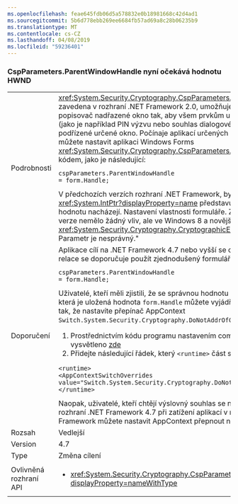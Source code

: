 ```yaml
---
ms.openlocfilehash: feae645fdb06d5a578832e0b18981668c42d4ad1
ms.sourcegitcommit: 5b6d778ebb269ee6684fb57ad69a8c28b06235b9
ms.translationtype: MT
ms.contentlocale: cs-CZ
ms.lasthandoff: 04/08/2019
ms.locfileid: "59236401"
---
```

### <a name="cspparametersparentwindowhandle-now-expects-hwnd-value"></a>CspParameters.ParentWindowHandle nyní očekává hodnotu HWND

|   |   |
|---|---|
|Podrobnosti|<xref:System.Security.Cryptography.CspParameters.ParentWindowHandle> Hodnotu zavedena v rozhraní .NET Framework 2.0, umožňuje aplikaci zaregistrovat hodnotu popisovač nadřazené okno tak, aby všem prvkům uživatelského rozhraní pro přístup k klíč (jako je například PIN výzvu nebo souhlas dialogového okna) otevře jako modální podřízené určené okno. Počínaje aplikací určených pro rozhraní .NET Framework 4.7, můžete nastavit aplikaci Windows Forms <xref:System.Security.Cryptography.CspParameters.ParentWindowHandle> vlastnost s kódem, jako je následující:<pre><code class="lang-csharp">cspParameters.ParentWindowHandle = form.Handle;&#13;&#10;</code></pre>V předchozích verzích rozhraní .NET Framework, byla očekávána hodnota bude <xref:System.IntPtr?displayProperty=name> představující umístění v paměti, kde [HWND](https://docs.microsoft.com/windows/desktop/WinProg/windows-data-types#HWND) hodnotu nacházejí. Nastavení vlastnosti formuláře. Zpracování ve Windows 7 a starší verze nemělo žádný vliv, ale ve Windows 8 a novějších verzích je výsledkem &quot; <xref:System.Security.Cryptography.CryptographicException?displayProperty=name>: Parametr je nesprávný.&quot;|
|Doporučení|Aplikace cílí na .NET Framework 4.7 nebo vyšší se chtějí registrovat nadřazené okno relace se doporučuje použít zjednodušený formulář:<pre><code class="lang-csharp">cspParameters.ParentWindowHandle = form.Handle;&#13;&#10;</code></pre>Uživatelé, kteří měli zjistili, že se správnou hodnotu pro předání adresy umístění v paměti, která je uložená hodnota <code>form.Handle</code> můžete vyjádřit výslovný nesouhlas Změna chování tak, že nastavíte přepínač AppContext <code>Switch.System.Security.Cryptography.DoNotAddrOfCspParentWindowHandle</code> k <code>true</code>.<ol><li>Prostřednictvím kódu programu nastavením compat přepne na AppContext, jak je vysvětleno [zde](https://devblogs.microsoft.com/dotnet/net-announcements-at-build-2015/#dotnet46)</li><li>Přidejte následující řádek, který <code>&lt;runtime&gt;</code> část souboru app.config:</li></ol><pre><code class="lang-xml">&lt;runtime&gt;&#13;&#10;&lt;AppContextSwitchOverrides value=&quot;Switch.System.Security.Cryptography.DoNotAddrOfCspParentWindowHandle=true&quot;/&gt;&#13;&#10;&lt;/runtime&gt;&#13;&#10;</code></pre>Naopak, uživatelé, kteří chtějí výslovný souhlas se nové chování na modul runtime rozhraní .NET Framework 4.7 při zatížení aplikací v rámci starší verze rozhraní .NET Framework můžete nastavit AppContext přepnout na <code>false</code>.|
|Rozsah|Vedlejší|
|Version|4.7|
|Type|Změna cílení|
|Ovlivněná rozhraní API|<ul><li><xref:System.Security.Cryptography.CspParameters.ParentWindowHandle?displayProperty=nameWithType></li></ul>|
